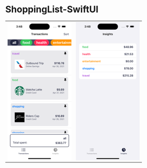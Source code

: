 # ShoppingList-SwiftUI

<table>
  <tr>
    <td> <img src="./img/home.png" width="200"></td>
    <td><img src="./img/insights.png" width="200"></td>
  </tr>
</table>

